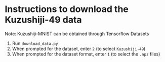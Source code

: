 # Instructions to download the Kuzushiji-49 data
Note: Kuzushiji-MNIST can be obtained through Tensorflow Datasets

1. Run `download_data.py`
2. When prompted for the dataset, enter `2` (to select `Kuzushiji-49`)
3. When prompted for the dataset format, enter `1` (to select the `.npz` files)
